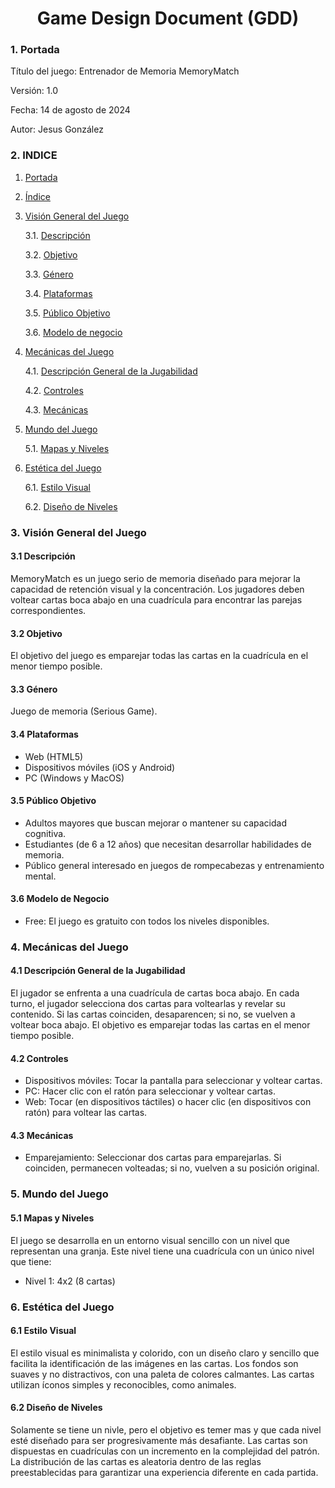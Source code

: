 # <center>Game Design Document (GDD)

<div id='id1' />

### 1. Portada

Título del juego: Entrenador de Memoria MemoryMatch

Versión: 1.0

Fecha: 14 de agosto de 2024

Autor: Jesus González

<div id='id2' />

### 2. INDICE

1. [Portada](#id1)

2. [Índice](#id2)

3. [Visión General del Juego](#id3)

   3.1. [Descripción](#id31)

   3.2. [Objetivo](#id32)

   3.3. [Género](#id33)

   3.4. [Plataformas](#id34)

   3.5. [Público Objetivo](#id35)

   3.6. [Modelo de negocio](#id36)

4. [Mecánicas del Juego](#id4)

   4.1. [Descripción General de la Jugabilidad](#id41)

   4.2. [Controles](#id42)

   4.3. [Mecánicas](#id43)

5. [Mundo del Juego](#id5)

   5.1. [Mapas y Niveles](#id51)

6. [Estética del Juego](#id6)

   6.1. [Estilo Visual](#id61)

   6.2. [Diseño de Niveles](#id62)

<div id='id3' />

### 3. Visión General del Juego

<div id='id31' />

#### 3.1 Descripción

MemoryMatch es un juego serio de memoria diseñado para mejorar la capacidad de retención visual y la concentración. Los jugadores deben voltear cartas boca abajo en una cuadrícula para encontrar las parejas correspondientes.

<div id='id32' />

#### 3.2 Objetivo

El objetivo del juego es emparejar todas las cartas en la cuadrícula en el menor tiempo posible.

<div id='id33' />

#### 3.3 Género

Juego de memoria (Serious Game).

<div id='id34' />

#### 3.4 Plataformas

- Web (HTML5)
- Dispositivos móviles (iOS y Android)
- PC (Windows y MacOS)

<div id='id35' />

#### 3.5 Público Objetivo

- Adultos mayores que buscan mejorar o mantener su capacidad cognitiva.
- Estudiantes (de 6 a 12 años) que necesitan desarrollar habilidades de memoria.
- Público general interesado en juegos de rompecabezas y entrenamiento mental.

<div id='id36' />

#### 3.6 Modelo de Negocio

- Free: El juego es gratuito con todos los niveles disponibles.

<div id='id4' />

### 4. Mecánicas del Juego

<div id='id41' />

#### 4.1 Descripción General de la Jugabilidad

El jugador se enfrenta a una cuadrícula de cartas boca abajo. En cada turno, el jugador selecciona dos cartas para voltearlas y revelar su contenido. Si las cartas coinciden, desaparencen; si no, se vuelven a voltear boca abajo. El objetivo es emparejar todas las cartas en el menor tiempo posible.

<div id='id42' />

#### 4.2 Controles

- Dispositivos móviles: Tocar la pantalla para seleccionar y voltear cartas.
- PC: Hacer clic con el ratón para seleccionar y voltear cartas.
- Web: Tocar (en dispositivos táctiles) o hacer clic (en dispositivos con ratón) para voltear las cartas.

<div id='id43' />

#### 4.3 Mecánicas

- Emparejamiento: Seleccionar dos cartas para emparejarlas. Si coinciden, permanecen volteadas; si no, vuelven a su posición original.

<div id='id5' />

### 5. Mundo del Juego

<div id='id51' />

#### 5.1 Mapas y Niveles

El juego se desarrolla en un entorno visual sencillo con un nivel que representan una granja. Este nivel tiene una cuadrícula con un único nivel que tiene:

- Nivel 1: 4x2 (8 cartas)

<div id='id6' />

### 6. Estética del Juego

<div id='id61' />

#### 6.1 Estilo Visual

El estilo visual es minimalista y colorido, con un diseño claro y sencillo que facilita la identificación de las imágenes en las cartas. Los fondos son suaves y no distractivos, con una paleta de colores calmantes. Las cartas utilizan íconos simples y reconocibles, como animales.

<div id='id62' />

#### 6.2 Diseño de Niveles

Solamente se tiene un nivle, pero el objetivo es temer mas y que cada nivel esté diseñado para ser progresivamente más desafiante. Las cartas son dispuestas en cuadrículas con un incremento en la complejidad del patrón. La distribución de las cartas es aleatoria dentro de las reglas preestablecidas para garantizar una experiencia diferente en cada partida.
